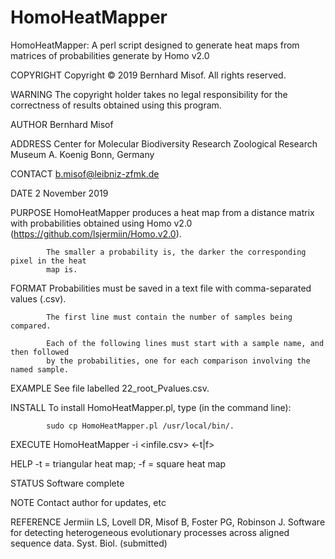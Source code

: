 # HomoHeatMapper
 HomoHeatMapper: A perl script designed to generate heat maps from matrices of probabilities generate by Homo v2.0


COPYRIGHT   Copyright © 2019 Bernhard Misof. All rights reserved.

WARNING     The copyright holder takes no legal responsibility for the correctness of 
            results obtained using this program.

AUTHOR      Bernhard Misof

ADDRESS     Center for Molecular Biodiversity Research
            Zoological Research Museum A. Koenig
            Bonn, Germany

CONTACT     b.misof@leibniz-zfmk.de

DATE        2 November 2019

PURPOSE     HomoHeatMapper produces a heat map from a distance matrix with probabilities 
            obtained using Homo v2.0 (https://github.com/lsjermiin/Homo.v2.0).
            
            The smaller a probability is, the darker the corresponding pixel in the heat 
            map is.
 
FORMAT      Probabilities must be saved in a text file with comma-separated values (.csv).

            The first line must contain the number of samples being compared. 

            Each of the following lines must start with a sample name, and then followed
            by the probabilities, one for each comparison involving the named sample.
 
EXAMPLE     See file labelled 22_root_Pvalues.csv.

INSTALL     To install HomoHeatMapper.pl, type (in the command line):

            sudo cp HomoHeatMapper.pl /usr/local/bin/. 

EXECUTE     HomoHeatMapper -i <infile.csv> <-t|f>

HELP        -t = triangular heat map; -f = square heat map

STATUS      Software complete

NOTE        Contact author for updates, etc

REFERENCE   Jermiin LS, Lovell DR, Misof B, Foster PG, Robinson J. Software for detecting 
            heterogeneous evolutionary processes across aligned sequence data. Syst. Biol.
            (submitted)
